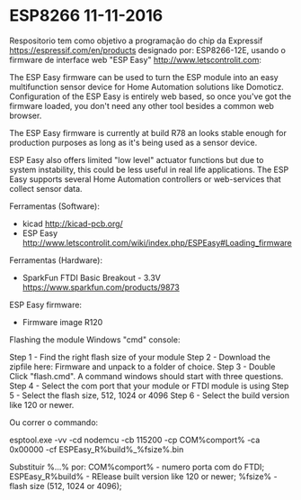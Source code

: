 # ESP8266 11-11-2016
Respositorio tem como objetivo a programação do chip da Expressif https://espressif.com/en/products designado por: ESP8266-12E, usando o firmware de interface web "ESP Easy" http://www.letscontrolit.com:

The ESP Easy firmware can be used to turn the ESP module into an easy multifunction sensor device for Home Automation solutions like Domoticz. Configuration of the ESP Easy is entirely web based, so once you've got the firmware loaded, you don't need any other tool besides a common web browser.

The ESP Easy firmware is currently at build R78 an looks stable enough for production purposes as long as it's being used as a sensor device.

ESP Easy also offers limited "low level" actuator functions but due to system instability, this could be less useful in real life applications. 
The ESP Easy supports several Home Automation controllers or web-services that collect sensor data.

Ferramentas (Software):
 - kicad http://kicad-pcb.org/
 - ESP Easy http://www.letscontrolit.com/wiki/index.php/ESPEasy#Loading_firmware
 
 Ferramentas (Hardware):
 - SparkFun FTDI Basic Breakout - 3.3V https://www.sparkfun.com/products/9873
 
 ESP Easy firmware:
 - Firmware image R120
 
 Flashing the module Windows "cmd" console:

Step 1 - Find the right flash size of your module
Step 2 - Download the zipfile here: Firmware and unpack to a folder of choice.
Step 3 - Double Click "flash.cmd". A command windows should start with three questions.
Step 4 - Select the com port that your module or FTDI module is using
Step 5 - Select the flash size, 512, 1024 or 4096
Step 6 - Select the build version like 120 or newer.

Ou correr o commando:

esptool.exe -vv -cd nodemcu -cb 115200 -cp COM%comport% -ca 0x00000 -cf ESPEasy_R%build%_%fsize%.bin

Substituir %...% por:
COM%comport% - numero porta com do FTDI;
ESPEasy_R%build% - RElease built version like 120 or newer; 
%fsize% -flash size (512, 1024 or 4096);

